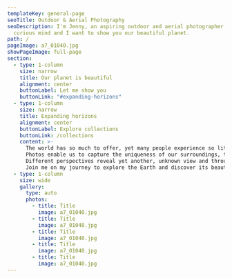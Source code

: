 ```yaml
---
templateKey: general-page
seoTitle: Outdoor & Aerial Photography
seoDescription: I'm Jenny, an aspiring outdoor and aerial photographer with a
  curious mind and I want to show you our beautiful planet.
path: /
pageImage: a7_01040.jpg
showPageImage: full-page
section:
  - type: 1-column
    size: narrow
    title: Our planet is beautiful
    alignment: center
    buttonLabel: Let me show you
    buttonLink: "#expanding-horizons"
  - type: 1-column
    size: narrow
    title: Expanding horizons
    alignment: center
    buttonLabel: Explore collections
    buttonLink: /collections
    content: >-
      The world has so much to offer, yet many people experience so little of it by themselves.
      Photos enable us to capture the uniqueness of our surroundings, they are made to be shared.
      Different perspectives reveal yet another, unknown view and through them we are abke to expand our horizons.
      Join me on my journey to explore the Earth and discover its beauty along the way - from deserts to oceans, forests to cities, air to underwater.
  - type: 1-column
    size: wide
    gallery:
      type: auto
      photos:
        - title: Title
          image: a7_01040.jpg
        - title: Title
          image: a7_01040.jpg
        - title: Title
          image: a7_01040.jpg
        - title: Title
          image: a7_01040.jpg
        - title: Title
          image: a7_01040.jpg
---
```

